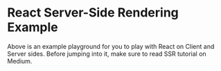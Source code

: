 # React Server-Side Rendering Example

Above is an example playground for you to play with React on Client and Server sides.
Before jumping into it, make sure to read SSR tutorial on Medium.
